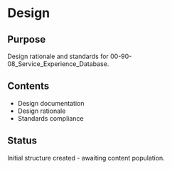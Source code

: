 # Design

## Purpose
Design rationale and standards for 00-90-08_Service_Experience_Database.

## Contents
- Design documentation
- Design rationale
- Standards compliance

## Status
Initial structure created - awaiting content population.
